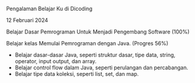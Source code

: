 Pengalaman Belajar Ku di Dicoding

12 Februari 2024

Belajar Dasar Pemrograman Untuk Menjadi Pengembang Software (100%)

Belajar kelas Memulai Pemrograman dengan Java. (Progres 56%)
* Belajar dasar-dasar Java, seperti struktur dasar, tipe data, string, operator, input output, dan array.
* Belajar control flow dalam Java, seperti perulangan dan percabangan.
* Belajar tipe data koleksi, seperti list, set, dan map.
